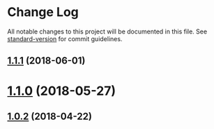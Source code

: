 # Change Log

All notable changes to this project will be documented in this file. See [standard-version](https://github.com/conventional-changelog/standard-version) for commit guidelines.

<a name="1.1.1"></a>
## [1.1.1](https://github.com/ktquez/vue-extend-layout/compare/v1.1.0...v1.1.1) (2018-06-01)



<a name="1.1.0"></a>
# [1.1.0](https://github.com/ktquez/vue-extend-layout/compare/v1.0.2...v1.1.0) (2018-05-27)



<a name="1.0.2"></a>
## [1.0.2](https://github.com/ktquez/vue-extend-layout/compare/1.0.1...1.0.2) (2018-04-22)

